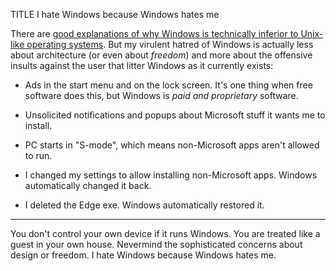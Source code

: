 TITLE I hate Windows because Windows hates me

There are [good explanations of why Windows is technically inferior to Unix-like operating systems](https://www.over-yonder.net/~fullermd/rants/winstupid/4). But my virulent hatred of Windows is actually less about architecture (or even about *freedom*) and more about the offensive insults against the user that litter Windows as it currently exists:

* Ads in the start menu and on the lock screen. It's one thing when free software does this, but Windows is *paid and proprietary* software.

* Unsolicited notifications and popups about Microsoft stuff it wants me to install.

* PC starts in "S-mode", which means non-Microsoft apps aren't allowed to run.

* I changed my settings to allow installing non-Microsoft apps. Windows automatically changed it back.

* I deleted the Edge exe. Windows automatically restored it.

---

You don't control your own device if it runs Windows. You are treated like a guest in your own house. Nevermind the sophisticated concerns about design or freedom. I hate Windows because Windows hates me.
